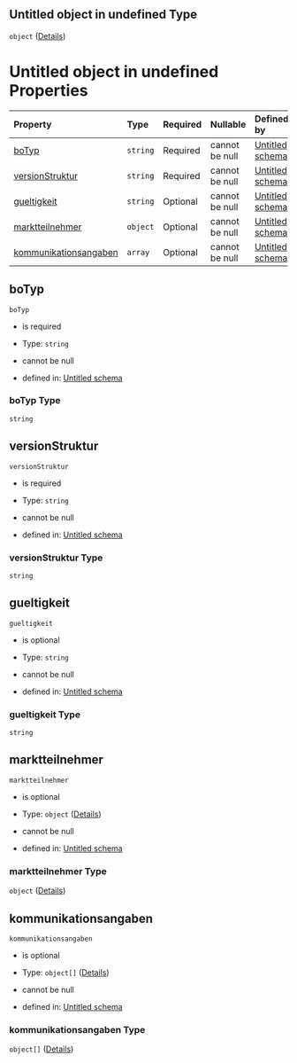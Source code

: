 ## Untitled object in undefined Type

`object` ([Details](kommunikationsdaten.md))

# Untitled object in undefined Properties

| Property                                        | Type     | Required | Nullable       | Defined by                                                                                                                                                              |
| :---------------------------------------------- | :------- | :------- | :------------- | :---------------------------------------------------------------------------------------------------------------------------------------------------------------------- |
| [boTyp](#botyp)                                 | `string` | Required | cannot be null | [Untitled schema](kommunikationsdaten-properties-botyp.md "https://conuti.de/bo4e/schemas/v1/bo/Kommunikationsdaten#/properties/boTyp")                                 |
| [versionStruktur](#versionstruktur)             | `string` | Required | cannot be null | [Untitled schema](kommunikationsdaten-properties-versionstruktur.md "https://conuti.de/bo4e/schemas/v1/bo/Kommunikationsdaten#/properties/versionStruktur")             |
| [gueltigkeit](#gueltigkeit)                     | `string` | Optional | cannot be null | [Untitled schema](kommunikationsdaten-properties-gueltigkeit.md "https://conuti.de/bo4e/schemas/v1/bo/Kommunikationsdaten#/properties/gueltigkeit")                     |
| [marktteilnehmer](#marktteilnehmer)             | `object` | Optional | cannot be null | [Untitled schema](marktteilnehmer.md "https://conuti.de/bo4e/schemas/v1/bo/Marktteilnehmer#/properties/marktteilnehmer")                                                |
| [kommunikationsangaben](#kommunikationsangaben) | `array`  | Optional | cannot be null | [Untitled schema](kommunikationsdaten-properties-kommunikationsangaben.md "https://conuti.de/bo4e/schemas/v1/bo/Kommunikationsdaten#/properties/kommunikationsangaben") |

## boTyp



`boTyp`

*   is required

*   Type: `string`

*   cannot be null

*   defined in: [Untitled schema](kommunikationsdaten-properties-botyp.md "https://conuti.de/bo4e/schemas/v1/bo/Kommunikationsdaten#/properties/boTyp")

### boTyp Type

`string`

## versionStruktur



`versionStruktur`

*   is required

*   Type: `string`

*   cannot be null

*   defined in: [Untitled schema](kommunikationsdaten-properties-versionstruktur.md "https://conuti.de/bo4e/schemas/v1/bo/Kommunikationsdaten#/properties/versionStruktur")

### versionStruktur Type

`string`

## gueltigkeit



`gueltigkeit`

*   is optional

*   Type: `string`

*   cannot be null

*   defined in: [Untitled schema](kommunikationsdaten-properties-gueltigkeit.md "https://conuti.de/bo4e/schemas/v1/bo/Kommunikationsdaten#/properties/gueltigkeit")

### gueltigkeit Type

`string`

## marktteilnehmer



`marktteilnehmer`

*   is optional

*   Type: `object` ([Details](marktteilnehmer.md))

*   cannot be null

*   defined in: [Untitled schema](marktteilnehmer.md "https://conuti.de/bo4e/schemas/v1/bo/Marktteilnehmer#/properties/marktteilnehmer")

### marktteilnehmer Type

`object` ([Details](marktteilnehmer.md))

## kommunikationsangaben



`kommunikationsangaben`

*   is optional

*   Type: `object[]` ([Details](marktteilnehmer.md))

*   cannot be null

*   defined in: [Untitled schema](kommunikationsdaten-properties-kommunikationsangaben.md "https://conuti.de/bo4e/schemas/v1/bo/Kommunikationsdaten#/properties/kommunikationsangaben")

### kommunikationsangaben Type

`object[]` ([Details](marktteilnehmer.md))

